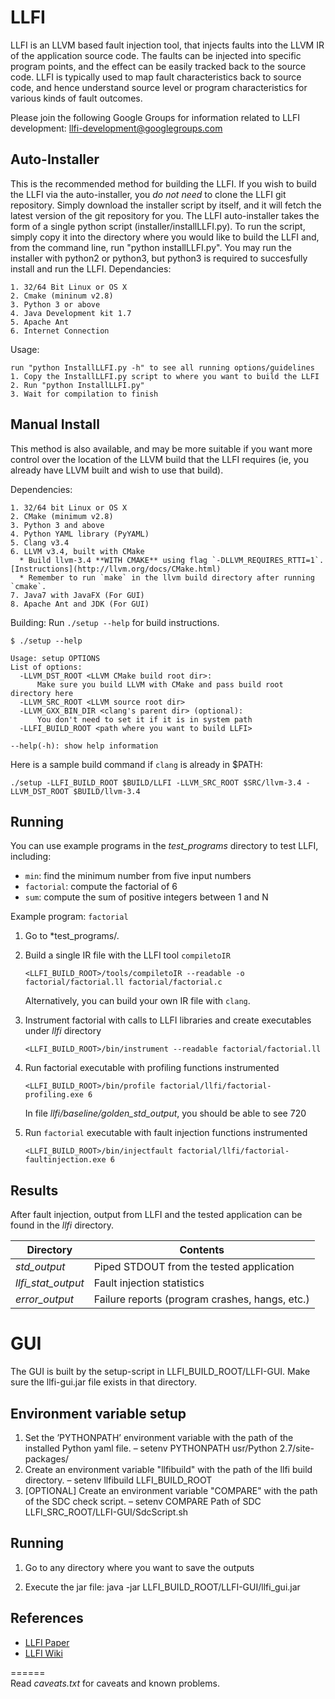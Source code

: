 LLFI
====

LLFI is an LLVM based fault injection tool, that injects faults into the LLVM IR of the application source code.  The faults can be injected into specific program points, and the effect can be easily tracked back to the source code.  LLFI is typically used to map fault characteristics back to source code, and hence understand source level or program characteristics for various kinds of fault outcomes.    

Please join the following Google Groups for information related to LLFI development: llfi-development@googlegroups.com

Auto-Installer
--------------
This is the recommended method for building the LLFI. If you wish to build the LLFI via the auto-installer, you *do not need* to clone the LLFI git repository. Simply download the installer script by itself, and it will fetch the latest version of the git repository for you. The LLFI auto-installer takes the form of a single python script (installer/installLLFI.py). To run the script, simply copy it into the directory where you would like to build the LLFI and, from the command line, run "python installLLFI.py". You may run the installer with python2 or python3, but python3 is required to succesfully install and run the LLFI.
  Dependancies:
  
    1. 32/64 Bit Linux or OS X
    2. Cmake (mininum v2.8)
    3. Python 3 or above
    4. Java Development kit 1.7
    5. Apache Ant 
    6. Internet Connection

  Usage:
  
    run "python InstallLLFI.py -h" to see all running options/guidelines
    1. Copy the InstallLLFI.py script to where you want to build the LLFI
    2. Run "python InstallLLFI.py"
    3. Wait for compilation to finish

Manual Install
---------------
This method is also available, and may be more suitable if you want more control over the location of the LLVM build that the LLFI requires (ie, you already have LLVM built and wish to use that build).

  Dependencies:
  
    1. 32/64 bit Linux or OS X
    2. CMake (minimum v2.8)
    3. Python 3 and above
    4. Python YAML library (PyYAML)
    5. Clang v3.4
    6. LLVM v3.4, built with CMake
      * Build llvm-3.4 **WITH CMAKE** using flag `-DLLVM_REQUIRES_RTTI=1`. [Instructions](http://llvm.org/docs/CMake.html)
      * Remember to run `make` in the llvm build directory after running `cmake`.
    7. Java7 with JavaFX (For GUI)
    8. Apache Ant and JDK (For GUI)

  Building:
  Run `./setup --help` for build instructions.
  ```
  $ ./setup --help

  Usage: setup OPTIONS
  List of options:
    -LLVM_DST_ROOT <LLVM CMake build root dir>:
        Make sure you build LLVM with CMake and pass build root directory here
    -LLVM_SRC_ROOT <LLVM source root dir>
    -LLVM_GXX_BIN_DIR <clang's parent dir> (optional):
        You don't need to set it if it is in system path
    -LLFI_BUILD_ROOT <path where you want to build LLFI>

  --help(-h): show help information
  ```
  Here is a sample build command if `clang` is already in $PATH:
  ```
  ./setup -LLFI_BUILD_ROOT $BUILD/LLFI -LLVM_SRC_ROOT $SRC/llvm-3.4 -LLVM_DST_ROOT $BUILD/llvm-3.4
  ```

Running
-------
You can use example programs in the *test_programs* directory to test LLFI, including: 
  * `min`: find the minimum number from five input numbers
  * `factorial`: compute the factorial of 6
  * `sum`: compute the sum of positive integers between 1 and N

Example program: `factorial`
  1. Go to *test_programs/. 
  2. Build a single IR file with the LLFI tool `compiletoIR`

      ```
      <LLFI_BUILD_ROOT>/tools/compiletoIR --readable -o factorial/factorial.ll factorial/factorial.c
      ```
     Alternatively, you can build your own IR file with `clang`.
  3. Instrument factorial with calls to LLFI libraries and create executables under *llfi* directory

      ```
      <LLFI_BUILD_ROOT>/bin/instrument --readable factorial/factorial.ll
      ```
  4. Run factorial executable with profiling functions instrumented

      ```
      <LLFI_BUILD_ROOT>/bin/profile factorial/llfi/factorial-profiling.exe 6
      ```
     In file *llfi/baseline/golden_std_output*, you should be able to see 720
  5. Run `factorial` executable with fault injection functions instrumented

      ```
      <LLFI_BUILD_ROOT>/bin/injectfault factorial/llfi/factorial-faultinjection.exe 6
      ```

Results
-------
After fault injection, output from LLFI and the tested application can be found
in the *llfi* directory.

|     Directory      |                 Contents                       |
| ------------------ | ---------------------------------------------- |
| *std_output*       | Piped STDOUT from the tested application       |
| *llfi_stat_output* | Fault injection statistics                     |
| *error_output*     | Failure reports (program crashes, hangs, etc.) |

GUI
====

The GUI is built by the setup-script in LLFI_BUILD_ROOT/LLFI-GUI. Make sure the llfi-gui.jar file exists in that directory. 

Environment variable setup
--------------------------

1. Set the ’PYTHONPATH’ environment variable with the path of the installed Python yaml file.
     – setenv PYTHONPATH  usr/Python 2.7/site-packages/
2. Create an environment variable "llfibuild" with the path of the llfi build directory.
     – setenv llfibuild LLFI_BUILD_ROOT
3. [OPTIONAL] Create an environment variable "COMPARE" with the path of the SDC check script.
     – setenv COMPARE Path of SDC LLFI_SRC_ROOT/LLFI-GUI/SdcScript.sh

Running
-------
1. Go to any directory where you want to save the outputs

2. Execute the jar file: java -jar LLFI_BUILD_ROOT/LLFI-GUI/llfi_gui.jar

References
----------
* [LLFI Paper](http://blogs.ubc.ca/karthik/2013/02/15/llfi-an-intermediate-code-level-fault-injector-for-soft-computing-applications/)
* [LLFI Wiki](https://github.com/DependableSystemsLab/LLFI/wiki)

======		
Read *caveats.txt* for caveats and known problems.
